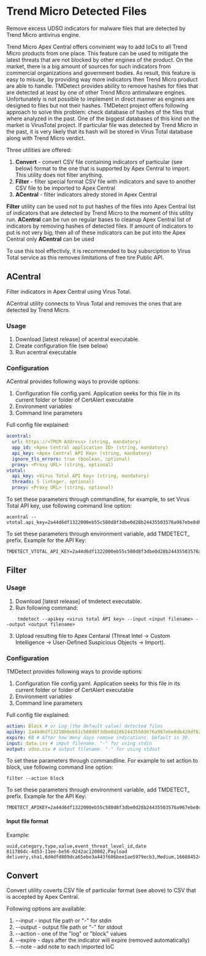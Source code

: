# Trend Micro Detected Files

Remove excess UDSO indicators for malware files that are detected by Trend Micro antivirus engine.

Trend Micro Apex Central offers convinient way to add IoCs to all Trend Micro products from one place. This feature can be used to mitigate the latest threats that are not blocked by other engines of the product. On the market, there is a big amount of sources for such indicators from commercial organizations and government bodies. As result, this feature is easy to misuse, by providing way more indicators then Trend Micro product are able to handle. TMDetect provides ability to remove hashes for files that are detected at least by one of other Trend Micro antimalware engines. Unfortunately is not possible to implement in direct manner as engines are designed to files but not their hashes. TMDetect project offers following approach to solve this problem: check database of hashes of the files that where analyzed in the past. One of the biggest databases of this kind on the market is VirusTotal project. If particular file was detected by Trend Micro in the past, it is very likely that its hash will be stored in Virus Total database along with Trend Micro verdict.


Three utilities are offered:
1. **Convert** - convert CSV file containing indicators of particular (see below) format to the one that is supported by Apex Central to import. This utility does not filter anything.
2. **Filter** - filter special format CSV file with indicators and save to another CSV file to be imported to Apex Central
3. **ACentral** - filter indicators alredy stored in Apex Central

**Filter** utility can be used not to put hashes of the files into Apex Central list of indicators that are detected by Trend Micro to the moment of this utility run. **ACentral** can be run on regular bases to cleanup Apex Central list of indicators by removing hashes of detected files. If amount of indicators to put is not very big, then all of these indicators can be put into the Apex Central only **ACentral** can be used

To use this tool effectivly, it is recommended to buy subsrciption to Virus Total service as this removes limitations of free tire Public API.

## ACentral
Filter indicators in Apex Central using Virus Total. 

ACentral utility connects to Virus Total and removes the ones that are detected by Trend Micro.

### Usage 
1. Download [latest release] of acentral executable.
2. Create configuration file (see below)
3. Run acentral executable

### Configuration

ACentral provides following ways to provide options:
1. Configuration file config.yaml. Application seeks for this file in its current folder or folder of CertAlert executable
2. Environment variables
3. Command line parameters

Full config file explained:
```yaml
acentral:
  url: https://<TMCM Address> (string, mandatory)
  app_id: <Apex Central application ID> (string, mandatory)
  api_key: <Apex Central API Key> (string, mandatory)
  ignore_tls_errors: true (boolean, םptional)
  proxy: <Proxy URL> (string, optional)
vtotal:
  api_key: <Virus Total API Key> (string, mandatory)
  threads: 5 (integer, optional)
  proxy: <Proxy URL> (string, optional)
```

To set these parameters through commandline, for example, to set Virus Total API key, use following command line option:
```commandline 
acentral --vtotal.api_key=2a44d6df1322000eb55c580d8f3dbe0d28b24435503576a967ebe8db420df628
```

To set these parameters through environment variable, add TMDETECT_ prefix. Example for the API Key:
```commandline
TMDETECT_VTOTAL_API_KEY=2a44d6df1322000eb55c580d8f3dbe0d28b24435503576a967ebe8db420df628
```

## Filter

### Usage
1. Download [latest release] of tmdetect executable.
2. Run following command:
```
    tmdetect --apikey <virus total API key> --input <input filename> --output <output filename>
```
3. Upload resulting file to Apex Centaral (Threat Intel -> Custom Intelligence -> User-Defined Suspicious Objects -> Import).

### Configuration

TMDetect provides following ways to provide options:
1. Configuration file config.yaml. Application seeks for this file in its current folder or folder of CertAlert executable
2. Environment variables
3. Command line parameters

Full config file explained:
```yaml
action: Block # or Log (the default value) detected files
apikey: 2a44d6df1321000eb51c580d8f3dbe0d28b24435503676a967ebe8db420df628 #  VirusTotal API key
expire: 60 # After how meny days remove indications. Default is 30.
input: data.csv # imput filename. "-" for using stdin
output: udso.csv # output filename. "-" for using stdout
```

To set these parameters through commandline. For example to set action to block, use following command line option:
```commandline 
filter --action block
```

To set these parameters through environment variable, add TMDETECT_ prefix. Example for the API Key:
```commandline
TMDETECT_APIKEY=2a44d6df1322000eb55c580d8f3dbe0d28b24435503576a967ebe8db420df628
```

#### Input file format
Example:
```csv
uuid,category,type,value,event_threat_level_id,date
811786dc-4d53-11ee-be56-0242ac120002,Payload delivery,sha1,6d4dfd809dca65ebe3a443f606bee1ae5979ecb3,Medium,1660845244
```

## Convert

Convert utility coverts CSV file of particular format (see above) to CSV that is accepted by Apex Central.

Following options are available:
1. --input - input file path or "-" for stdin
2. --output - output file path or "-" for stdout
3. --action - one of the "log" or "block" values
4. --expire - days after the indicator will expire (removed automatically)
5. --note - add note to each imported IoC